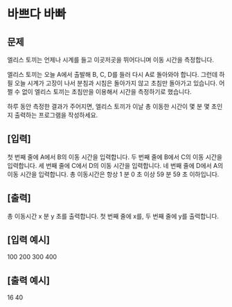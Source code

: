 # 바쁘다 바빠

## 문제
엘리스 토끼는 언제나 시계를 들고 이곳저곳을 뛰어다니며 이동 시간을 측정합니다.

엘리스 토끼는 오늘 A에서 출발해 B, C, D를 들러 다시 A로 돌아와야 합니다. 그런데 하필 오늘 시계가 고장이 나서 분침과 시침은 돌아가지 않고 초침만 돌아가고 있습니다. 어쩔 수 없이 엘리스 토끼는 초침만을 이용해서 시간을 측정하기로 했습니다.

하루 동안 측정한 결과가 주어지면, 엘리스 토끼가 이날 총 이동한 시간이 몇 분 몇 초인지 출력하는 프로그램을 작성하세요.

## [입력]
첫 번째 줄에 A에서 B의 이동 시간을 입력합니다.
두 번째 줄에 B에서 C의 이동 시간을 입력합니다.
세 번째 줄에 C에서 D의 이동 시간을 입력합니다.
네 번째 줄에 D에서 A의 이동 시간을 입력합니다.
총 이동시간은 항상 1 분 0 초 이상 59 분 59 초 이하입니다.

## [출력]
총 이동시간 x 분 y 초를 출력합니다.
첫 번째 줄에 x를, 두 번째 줄에 y를 출력합니다.

## [입력 예시]
100
200
300
400

## [출력 예시]
16
40
